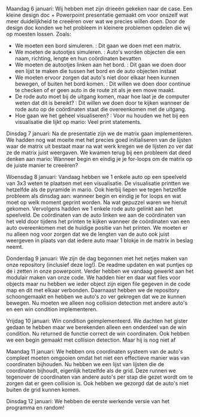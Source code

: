 Maandag 6 januari:
Wij hebben met zijn drieeën gekeken naar de case. Een kleine design doc + Powerpoint presentatie gemaakt om voor onszelf wat meer duidelijkheid te creeëren over wat we precies willen doen. Door de design doc konden we het probleem in kleinere problemen opdelen die wij op moesten lossen. Zoals: 
* We moeten een bord simuleren. : Dit gaan we doen met een matrix.
* We moeten de autootjes simuleren. : Auto's worden objecten die een naam, richting, lengte en hun coördinaten bevatten
* We moeten de autootjes linken aan het bord. : Dit gaan we doen door een lijst te maken die tussen het bord en de auto objecten instaat
* We moeten ervoor zorgen dat auto's niet door elkaar heen kunnen bewegen, of buiten het bord komen. : Dit willen we doen door continue te checken of er geen auto in de route zit als je een move maakt.
* De rode auto moet bij de uitgang komen, maar hoe laat je de computer weten dat dit is bereikt? : Dit willen we doen door te kijken wanneer de rode auto op de coördinaten staat die overeenkomen met de uitgang.
* Hoe gaan we het geheel visualiseren? : Voor nu houden we het bij een visualisatie die lijkt op mario: Veel print statements.

Dinsdag 7 januari:
Na de presentatie zijn we de matrix gaan implementeren. We hadden nog wat moeite met het precies goed initialiseren van de lijsten waar de matrix uit bestaat maar na wat werk kregen we de lijsten zo ver dat ze de matrix juist weergaven. We kwamen terug bij een probleem dat deed denken aan mario: Wanneer begin en eindig je je for-loops om de matrix op de juiste manier te creeëren? 

Woensdag 8 januari:
Vandaag hebben we 1 enkele auto op een speelveld van 3x3 weten te plaatsen met een visualisatie. De visualisatie printten we hetzelfde als de pyramide in mario. Ook hierbij liepen we tegen hetzelfde probleem als dinsdag aan: wanneer begin en eindig je for loops en wat moet op welk moment geprint worden. Na wat gepuzzel waren we hieruit gekomen.
Vervolgens hadden we 1 enkele rode auto gelinkt aan het speelveld. De coördinaten van de auto linken we aan de coördinaten van het veld door tijdens het printen te kijken wanneer de coördinaten van een auto overeenkomen met de huidige positie van het printen. We moeten er nu alleen nog voor zorgen dat we de lengten van de auto ook juist weergeven in plaats van dat iedere auto maar 1 blokje in de matrix in beslag neemt.

Donderdag 9 januari:
We zijn de dag begonnen met het netjes maken van onze repository (inclusief deze log!). De readme updaten en wat puntjes op de i zetten in onze powerpoint. Verder hebben we vandaag gewerkt aan het modulair maken van onze code. We hadden hier en daar wat files voor objects maar nu hebben we ieder object zijn eigen file gegeven in de code map en dit met elkaar verbonden. Daarnaast hebben we de repository schoongemaakt en hebben we auto's zo ver gekregen dat we ze kunnen bewegen. Nu moeten we alleen nog collision detection met andere auto's en een win condition implementeren.

Vrijdag 10 januari:
Win condition geimplementeerd. We dachten het gister gedaan te hebben maar we berekenden alleen een onderdeel van de win condition. Nu returned de functie correct de win coordinaten. Ook hebben we een begin gemaakt met collision detection. Maar hij is nog niet af

Maandag 11 januari: We hebben ons coordinaten systeem van de auto's compleet moeten omgooien omdat het niet een effectieve manier was van coordinaten bijhouden. Nu hebben we een lijst van lijsten die de coordinaten bijhoudt, eigenlijk hetzelfde als de grid. Deze runnen we tegenover de coordinaten van andere auto's per stap die gezet wordt om te zorgen dat er geen collision is. Ook hebben we gezorgd dat de auto's niet buiten de grid kunnen komen.

Dinsdag 12 januari: We hebben de eerste werkende versie van het programma en random!

